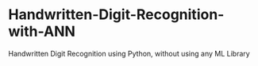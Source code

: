 # Handwritten-Digit-Recognition-with-ANN
Handwritten Digit Recognition using Python, without using any ML Library
